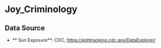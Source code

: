 # Joy_Criminology

## Data Source
- ** Sun Exposure**: CDC, https://ephtracking.cdc.gov/DataExplorer/
